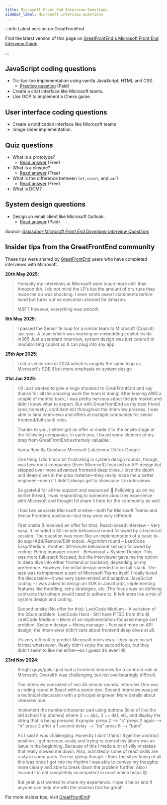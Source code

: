 ```yaml
---
title: Microsoft Front End Interview Questions
sidebar_label: Microsoft interview questions
---
```


:::info Latest version on GreatFrontEnd

Find the latest version of this page on [GreatFrontEnd's Microsoft Front End Interview Guide](https://www.greatfrontend.com/interviews/company/microsoft/questions-guides?utm_source=frontendinterviewhandbook&utm_medium=referral&gnrs=frontendinterviewhandbook).

:::

## JavaScript coding questions

- Tic-tac-toe implementation using vanilla JavaScript, HTML and CSS.
  - [Practice question](https://www.greatfrontend.com/questions/user-interface/tic-tac-toe?utm_source=frontendinterviewhandbook&utm_medium=referral&gnrs=frontendinterviewhandbook) (Paid)
- Create a chat interface like Microsoft teams.
- Use OOP to implement a Chess game.

## User interface coding questions

- Create a notification interface like Microsoft teams
- Image slider implementation.

## Quiz questions

- What is a prototype?
  - [Read answer](https://www.greatfrontend.com/questions/quiz/explain-how-prototypal-inheritance-works?utm_source=frontendinterviewhandbook&utm_medium=referral&gnrs=frontendinterviewhandbook) (Free)
- What is a closure?
  - [Read answer](https://www.greatfrontend.com/questions/quiz/what-is-a-closure-and-how-why-would-you-use-one?utm_source=frontendinterviewhandbook&utm_medium=referral&gnrs=frontendinterviewhandbook) (Free)
- What is the difference between `let`, `const`, and `var`?
  - [Read answer](https://www.greatfrontend.com/questions/quiz/what-are-the-differences-between-variables-created-using-let-var-or-const?utm_source=frontendinterviewhandbook&utm_medium=referral&gnrs=frontendinterviewhandbook) (Free)
- What is DOM?

## System design questions

- Design an email client like Microsoft Outlook.
  - [Read answer](https://www.greatfrontend.com/questions/system-design/email-client-outlook?utm_source=frontendinterviewhandbook&utm_medium=referral&gnrs=frontendinterviewhandbook) (Paid)

_Source: [Glassdoor Microsoft Front End Developer Interview Questions](https://www.glassdoor.sg/Interview/Microsoft-Front-End-Developer-Interview-Questions-EI_IE1651.0,9_KO10,29.htm)_

## Insider tips from the GreatFrontEnd community

These tips were shared by [GreatFrontEnd](https://www.greatfrontend.com/?utm_source=frontendinterviewhandbook&utm_medium=referral&gnrs=frontendinterviewhandbook) users who have completed interviews with Microsoft.

**20th May 2025**:

> Honestly my interviews at Microsoft were much more chill than Amazon tbh. I do not mind the LP’s but the amount of dry runs they made me do was shocking. I even wrote assert statements before hand but turns out no execution allowed for Amazon. 
> 
> MSFT however, everything was smooth.

**8th May 2025**:

> I passed the Senior fe loop for a similar team to Microsoft (Copilot) last year. A team which was working on embedding copilot inside m365
> Just a standard interview, system design was just catered to modularizing copilot so it can plug into any app

**25th Apr 2025**:

> I did a senior one in 2024 which is roughly the same loop as Microsoft's SDE II but more emphasis on system design

**31st Jan 2025**:

> Hi! Just wanted to give a huge shoutout to GreatFrontEnd and say thanks for all the amazing work the team is doing! After leaving AWS a couple of months back, I was pretty nervous about the job market and didn’t know what to expect. But with GreatFrontEnd as my best friend (and, honestly, confidant lol) throughout the interview process, I was able to land interviews and offers at multiple companies for senior frontend/full stack roles.
> 
> Thanks to you, I either got an offer or made it to the onsite stage at the following companies. In each one, I found some element of my prep from GreatFrontEnd extremely valuable:
> 
> Vanta
> Remitly
> Coinbase
> Microsoft
> Lululemon
> TikTok
> Google
> 
> One thing I did find a bit frustrating in system design rounds, though, was how most companies (Even Microsoft) focused on API design but skipped over more advanced frontend deep dives. I love the depth and deep-dives  in the prep material—they really made me a better engineer—even if I didn’t always get to showcase it in interviews.
> 
> So grateful for all the support and resources! 🙌
> Following up on my earlier thread, I was responding to someone about my experience with Microsoft and thought I’d share it here for the community as well.
> 
> I had two separate Microsoft onsites—both for Microsoft Teams and Senior Frontend positions—but they were very different.
> 
> First onsite (I received an offer for this):
> React-based interview – Very easy. It included a 30-minute behavioral round followed by a technical session. The question was more like an implementation of a basic to-do app (Add/Remove/Edit todos).
> Algorithm round – LeetCode Easy/Medium. Another 30-minute behavioral session followed by coding.
> Hiring manager round – Behavioral + System Design. This was more full-stack focused, but the interviewer gave me the option to deep dive into either frontend or backend, depending on my preference. However, the initial design needed to be full-stack. The task was to implement a part of Microsoft Teams itself. I really loved the discussion—it was very open-ended and adaptive.
> JavaScript coding – I was asked to design an SDK in JavaScript, implementing features like throttling, retry strategies, etc. The focus was on defining contracts that others would need to adhere to. It felt more like a mix of system design and coding.
> 
> Second onsite (No offer for this):
> LeetCode Medium – A variation of the 3Sum problem.
> LeetCode Hard - Still have PTSD from this 😄
> LeetCode Medium – More of an implementation-focused merge sort problem.
> System design + Hiring manager – Focused more on API design; the interviewer didn’t care about frontend deep dives at all.
> 
> It’s very difficult to predict Microsoft interviews—they have no set format whatsoever. Really didn’t enjoy the second loop, but they didn’t seem to like me either—so I guess it’s even! 😅

**23rd Nov 2024**:

> Alright guys/gals I just had a frontend interview for a contract role at Microsoft. Overall it was challenging, but not overbearingly difficult. 
> 
> The interview consisted of two 45 minute rounds. Interview One was a coding round in React with a senior dev. Second Interview was just a technical discussion with a principal engineer. More details about interview one:
> 
> Implement the number/character pad using buttons (kind of like the old school flip phones) where 2 == abc, 3 == def, etc, and display the string that is being pressed. Example:
> press 2 --> "a"
> press 2 again --> "b"
> press 2 after a 1 second delay --> "ba"
> press 6 --> "bam"
> 
> As I said it was challenging. Honestly I don't think I'll get the contract position. I get nervous easily and trying to control my jitters was an issue in the beginning. Because of this I made a lot of silly mistakes that really slowed me down. Also, admittedly some of react skills are rusty in some parts. I'm not giving though. I think the silver lining of all this was once I got into my rhythm I was able to convey my thoughts more clearly and able to break down the problem further. Also I learned I'm not completely incompetent in react which helps 😄
> 
> But yeah just wanted to share my experience. Hope it helps and if anyone can help me with the solution that be great! 

For more insider tips, visit [GreatFrontEnd](https://www.greatfrontend.com/?utm_source=frontendinterviewhandbook&utm_medium=referral&gnrs=frontendinterviewhandbook)!